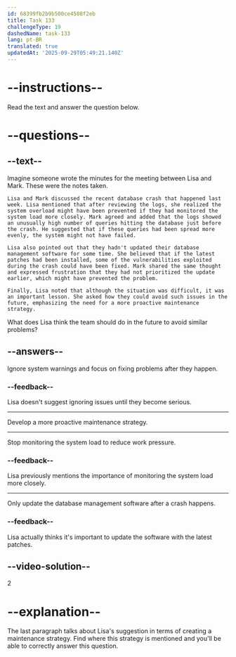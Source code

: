 ```yaml
---
id: 68399fb2b9b500ce4508f2eb
title: Task 133
challengeType: 19
dashedName: task-133
lang: pt-BR
translated: true
updatedAt: '2025-09-29T05:49:21.140Z'
---
```


<!-- READING -->

# --instructions--

Read the text and answer the question below.

# --questions--

## --text--

Imagine someone wrote the minutes for the meeting between Lisa and Mark. These were the notes taken.

`Lisa and Mark discussed the recent database crash that happened last week. Lisa mentioned that after reviewing the logs, she realized the system overload might have been prevented if they had monitored the system load more closely. Mark agreed and added that the logs showed an unusually high number of queries hitting the database just before the crash. He suggested that if these queries had been spread more evenly, the system might not have failed.`

`Lisa also pointed out that they hadn't updated their database management software for some time. She believed that if the latest patches had been installed, some of the vulnerabilities exploited during the crash could have been fixed. Mark shared the same thought and expressed frustration that they had not prioritized the update earlier, which might have prevented the problem.`

`Finally, Lisa noted that although the situation was difficult, it was an important lesson. She asked how they could avoid such issues in the future, emphasizing the need for a more proactive maintenance strategy.`

What does Lisa think the team should do in the future to avoid similar problems?

## --answers--

Ignore system warnings and focus on fixing problems after they happen.

### --feedback--

Lisa doesn't suggest ignoring issues until they become serious.

---

Develop a more proactive maintenance strategy.

---

Stop monitoring the system load to reduce work pressure.

### --feedback--

Lisa previously mentions the importance of monitoring the system load more closely.

---

Only update the database management software after a crash happens.

### --feedback--

Lisa actually thinks it's important to update the software with the latest patches.

## --video-solution--

2

# --explanation--

The last paragraph talks about Lisa's suggestion in terms of creating a maintenance strategy. Find where this strategy is mentioned and you'll be able to correctly answer this question.
